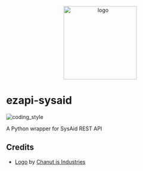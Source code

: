 <div align="center">
    <img src="https://cdn0.iconfinder.com/data/icons/online-shopping-fill-shoppers-features/512/24-hrs_service-512.png" alt="logo" height="196">
</div>

# ezapi-sysaid

![coding_style](https://img.shields.io/badge/code%20style-black-000000.svg)

A Python wrapper for SysAid REST API

## Credits

- [Logo][1] by [Chanut is Industries][2]

[1]: https://www.iconfinder.com/icons/7581528/24_hours_service_online_smartphone_support_application_message_icon
[2]: https://www.iconfinder.com/Chanut-is
